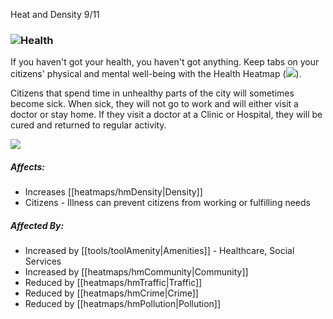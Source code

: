 Heat and Density 9/11

### ![](IconHealth)Health

If you haven't got your health, you haven't got anything. Keep tabs on your citizens' physical and mental well-being with the Health Heatmap (![](IconHealth)).

Citizens that spend time in unhealthy parts of the city will sometimes become sick. When sick, they will not go to work and will either visit a doctor or stay home. If they visit a doctor at a Clinic or Hospital, they will be cured and returned to regular activity.

![](docs/images/tutorial/heatmaps/heatmaps-8.png)

##### Affects:
* Increases [[heatmaps/hmDensity|Density]]
* Citizens - Illness can prevent citizens from working or fulfilling needs

##### Affected By:
* Increased by [[tools/toolAmenity|Amenities]] - Healthcare, Social Services
* Increased by [[heatmaps/hmCommunity|Community]]
* Reduced by [[heatmaps/hmTraffic|Traffic]]
* Reduced by [[heatmaps/hmCrime|Crime]]
* Reduced by [[heatmaps/hmPollution|Pollution]]

